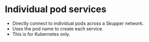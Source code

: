 # Individual pod services

- Directly connect to individual pods across a Skupper network.
- Uses the pod name to create each service.
- This is for Kubernetes only.
